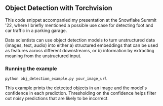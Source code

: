 ## Object Detection with Torchvision

This code snippet accompanied my presentation at the Snowflake Summit '22, 
where I briefly mentioned a possible use case for detecting foot and car 
traffic in a parking garage.

Data scientists can use object detection models to turn unstructured 
data (images, text, audio) into either a) structured embeddings that can 
be used as features across different downstreams, or b) information by 
extracting meaning from the unstructured input.

### Running the example
```
python obj_detection_example.py your_image_url 
```
This example prints the detected objects in an image and the model's 
confidence in each prediction. Thresholding on the confidence helps filter 
out noisy predictions that are likely to be incorrect. 
